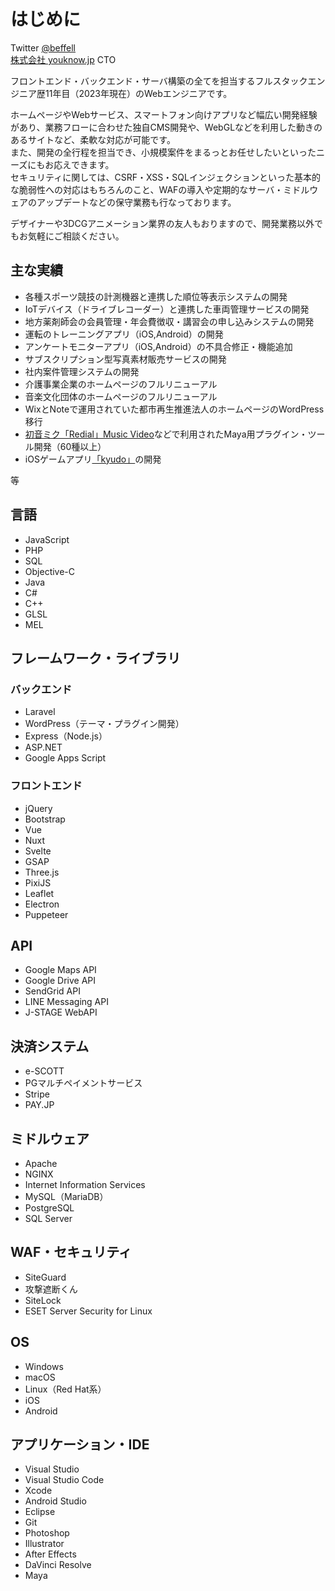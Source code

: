 # はじめに
Twitter [@beffell](https://twitter.com/beffell)  
[株式会社 youknow.jp](https://youknow.jp) CTO  
  
フロントエンド・バックエンド・サーバ構築の全てを担当するフルスタックエンジニア歴11年目（2023年現在）のWebエンジニアです。
  
ホームページやWebサービス、スマートフォン向けアプリなど幅広い開発経験があり、業務フローに合わせた独自CMS開発や、WebGLなどを利用した動きのあるサイトなど、柔軟な対応が可能です。  
また、開発の全行程を担当でき、小規模案件をまるっとお任せしたいといったニーズにもお応えできます。  
セキュリティに関しては、CSRF・XSS・SQLインジェクションといった基本的な脆弱性への対応はもちろんのこと、WAFの導入や定期的なサーバ・ミドルウェアのアップデートなどの保守業務も行なっております。  
  
デザイナーや3DCGアニメーション業界の友人もおりますので、開発業務以外でもお気軽にご相談ください。


## 主な実績
- 各種スポーツ競技の計測機器と連携した順位等表示システムの開発
- IoTデバイス（ドライブレコーダー）と連携した車両管理サービスの開発
- 地方薬剤師会の会員管理・年会費徴収・講習会の申し込みシステムの開発
- 運転のトレーニングアプリ（iOS,Android）の開発
- アンケートモニターアプリ（iOS,Android）の不具合修正・機能追加
- サブスクリプション型写真素材販売サービスの開発
- 社内案件管理システムの開発
- 介護事業企業のホームページのフルリニューアル
- 音楽文化団体のホームページのフルリニューアル
- WixとNoteで運用されていた都市再生推進法人のホームページのWordPress移行
- [初音ミク「Redial」Music Video](https://www.youtube.com/watch?v=243vPl8HdVk)などで利用されたMaya用プラグイン・ツール開発（60種以上）
- iOSゲームアプリ[「kyudo」](https://apps.apple.com/jp/app/kyudo/id592682062)の開発

等


## 言語
- JavaScript
- PHP
- SQL
- Objective-C
- Java
- C#
- C++
- GLSL
- MEL


## フレームワーク・ライブラリ
### バックエンド
- Laravel
- WordPress（テーマ・プラグイン開発）
- Express（Node.js）
- ASP.NET
- Google Apps Script

### フロントエンド
- jQuery
- Bootstrap
- Vue
- Nuxt
- Svelte
- GSAP
- Three.js
- PixiJS
- Leaflet
- Electron
- Puppeteer


## API
- Google Maps API
- Google Drive API
- SendGrid API
- LINE Messaging API
- J-STAGE WebAPI


## 決済システム
- e-SCOTT
- PGマルチペイメントサービス
- Stripe
- PAY.JP


## ミドルウェア
- Apache
- NGINX
- Internet Information Services
- MySQL（MariaDB）
- PostgreSQL
- SQL Server


## WAF・セキュリティ
- SiteGuard
- 攻撃遮断くん
- SiteLock
- ESET Server Security for Linux


## OS
- Windows
- macOS
- Linux（Red Hat系）
- iOS
- Android


## アプリケーション・IDE
- Visual Studio
- Visual Studio Code
- Xcode
- Android Studio
- Eclipse
- Git
- Photoshop
- Illustrator
- After Effects
- DaVinci Resolve
- Maya
